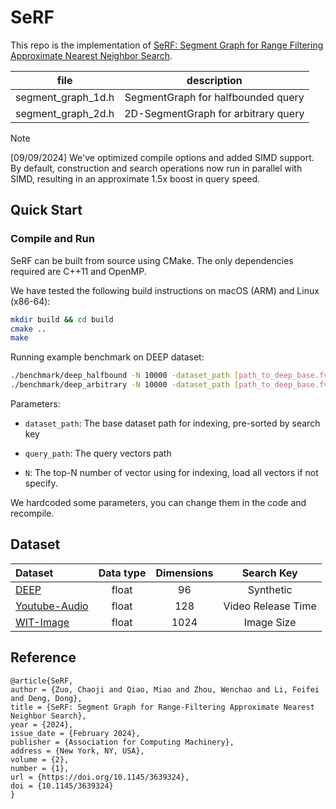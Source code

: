 # SeRF

This repo is the implementation of [SeRF: Segment Graph for Range Filtering Approximate Nearest Neighbor Search](https://dl.acm.org/doi/10.1145/3639324).

| file | description |
|:--:|:--:|
| segment_graph_1d.h | SegmentGraph for halfbounded query |
| segment_graph_2d.h | 2D-SegmentGraph for arbitrary query |

> [!NOTE]
> [09/09/2024] We've optimized compile options and added SIMD support. By default, construction and search operations now run in parallel with SIMD, resulting in an approximate 1.5x boost in query speed.

## Quick Start

### Compile and Run

SeRF can be built from source using CMake. The only dependencies required are C++11 and OpenMP.

We have tested the following build instructions on macOS (ARM) and Linux (x86-64):

```bash
mkdir build && cd build
cmake ..
make
```

Running example benchmark on DEEP dataset:
```bash
./benchmark/deep_halfbound -N 10000 -dataset_path [path_to_deep_base.fvecs] -query_path [path_to_deep_query.fvecs]
./benchmark/deep_arbitrary -N 10000 -dataset_path [path_to_deep_base.fvecs] -query_path [path_to_deep_query.fvecs]
```

Parameters:

- `dataset_path`: The base dataset path for indexing, pre-sorted by search key

- `query_path`: The query vectors path

- `N`: The top-N number of vector using for indexing, load all vectors if not specify.


We hardcoded some parameters, you can change them in the code and recompile.

## Dataset


| Dataset | Data type | Dimensions | Search Key |
| :- | :-: | :-: | :-: |
| [DEEP](http://sites.skoltech.ru/compvision/noimi/) | float | 96 | Synthetic |
| [Youtube-Audio](https://research.google.com/youtube8m/download.html) | float | 128 | Video Release Time |
| [WIT-Image](https://www.kaggle.com/c/wikipedia-image-caption/overview) | float | 1024 | Image Size |

<!-- - [DEEP](http://sites.skoltech.ru/compvision/noimi/): Each point is assigned a random number as the synthetic key.

- [Youtube-Audio](https://research.google.com/youtube8m/download.html): Video release time as the search key.

- [WIT-Image](https://www.kaggle.com/c/wikipedia-image-caption/overview): Size of the image as the search key. -->

## Reference

```
@article{SeRF,
author = {Zuo, Chaoji and Qiao, Miao and Zhou, Wenchao and Li, Feifei and Deng, Dong},
title = {SeRF: Segment Graph for Range-Filtering Approximate Nearest Neighbor Search},
year = {2024},
issue_date = {February 2024},
publisher = {Association for Computing Machinery},
address = {New York, NY, USA},
volume = {2},
number = {1},
url = {https://doi.org/10.1145/3639324},
doi = {10.1145/3639324}
}
```

